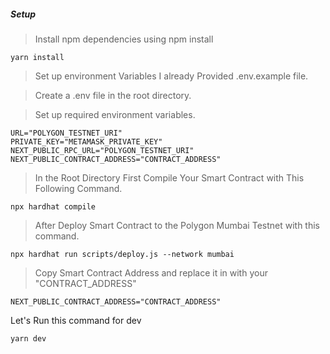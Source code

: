 
##### Setup

> Install npm dependencies using npm install

```shell
yarn install
```

> Set up environment Variables I already Provided .env.example file.

> Create a .env file in the root directory.

> Set up required environment variables.

```.env
URL="POLYGON_TESTNET_URI"
PRIVATE_KEY="METAMASK_PRIVATE_KEY"
NEXT_PUBLIC_RPC_URL="POLYGON_TESTNET_URI"
NEXT_PUBLIC_CONTRACT_ADDRESS="CONTRACT_ADDRESS"
```

> In the Root Directory First Compile Your Smart Contract with This Following Command.

```shell
npx hardhat compile
```

> After Deploy Smart Contract to the Polygon Mumbai Testnet with this command.

```shell
npx hardhat run scripts/deploy.js --network mumbai
```

> Copy Smart Contract Address and replace it in with your "CONTRACT_ADDRESS"

```
NEXT_PUBLIC_CONTRACT_ADDRESS="CONTRACT_ADDRESS"
```

Let's Run this command for dev

```shell
yarn dev
```